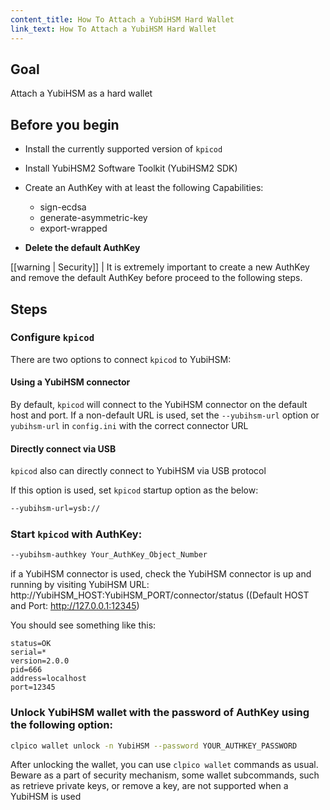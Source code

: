 ```yaml
---
content_title: How To Attach a YubiHSM Hard Wallet
link_text: How To Attach a YubiHSM Hard Wallet
---
```


## Goal

Attach a YubiHSM as a hard wallet

## Before you begin

* Install the currently supported version of `kpicod`

* Install YubiHSM2 Software Toolkit (YubiHSM2 SDK)

* Create an AuthKey with at least the following Capabilities:

   * sign-ecdsa
   * generate-asymmetric-key
   * export-wrapped

* **Delete the default AuthKey**

[[warning | Security]]
| It is extremely important to create a new AuthKey and remove the default AuthKey before proceed to the following steps.

## Steps

### Configure `kpicod`

   There are two options to connect `kpicod` to YubiHSM:

   #### Using a YubiHSM connector

   By default, `kpicod` will connect to the YubiHSM connector on the default host and port. If a non-default URL is used, set the `--yubihsm-url` option or `yubihsm-url` in `config.ini` with the correct connector URL

   #### Directly connect via USB

   `kpicod` also can directly connect to YubiHSM via USB protocol

   If this option is used, set `kpicod` startup option as the below:

   ```sh
   --yubihsm-url=ysb://
   ```

### Start `kpicod` with AuthKey:

   ```sh
   --yubihsm-authkey Your_AuthKey_Object_Number
   ```

   if a YubiHSM connector is used, check the YubiHSM connector is up and running by visiting YubiHSM URL:
      http://YubiHSM_HOST:YubiHSM_PORT/connector/status ((Default HOST and Port: http://127.0.0.1:12345)

   You should see something like this:

   ```console
   status=OK
   serial=*
   version=2.0.0
   pid=666
   address=localhost
   port=12345
   ```

### Unlock YubiHSM wallet with the password of AuthKey using the following option:

   ```sh
   clpico wallet unlock -n YubiHSM --password YOUR_AUTHKEY_PASSWORD
   ```

After unlocking the wallet, you can use `clpico wallet` commands as usual. Beware as a part of security mechanism, some wallet subcommands, such as retrieve private keys, or remove a key, are not supported when a YubiHSM is used